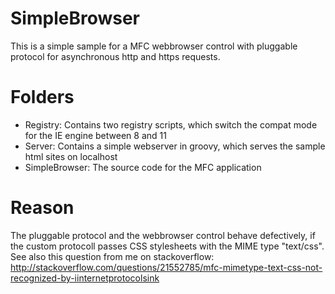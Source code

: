 SimpleBrowser
=============

This is a simple sample for a MFC webbrowser control with pluggable protocol for asynchronous http and https requests.

Folders
=======

 * Registry: Contains two registry scripts, which switch the compat mode for the IE engine between 8 and 11
 * Server: Contains a simple webserver in groovy, which serves the sample html sites on localhost
 * SimpleBrowser: The source code for the MFC application


Reason
======

The pluggable protocol and the webbrowser control behave defectively, if the custom protocoll passes CSS stylesheets with the MIME type "text/css".  
See also this question from me on stackoverflow:  
http://stackoverflow.com/questions/21552785/mfc-mimetype-text-css-not-recognized-by-iinternetprotocolsink
